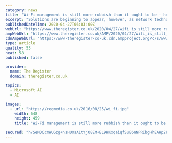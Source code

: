 ```yaml
---
category: news
title: "Wi-Fi management is still more rubbish than it ought to be – here’s how AI can help"
excerpt: "Solutions are beginning to appear, however, as network technology companies start to see the advantage of helping enterprise customers make the most of underlying digital infrastructure that can leave little to be desired both in the office and – not wishing to harp on about it all the time – at home,"
publishedDateTime: 2020-04-27T06:03:00Z
webUrl: "https://www.theregister.co.uk/2020/04/27/wifi_is_still_more_rubbish/"
ampWebUrl: "https://www.theregister.co.uk/AMP/2020/04/27/wifi_is_still_more_rubbish/"
cdnAmpWebUrl: "https://www-theregister-co-uk.cdn.ampproject.org/c/s/www.theregister.co.uk/AMP/2020/04/27/wifi_is_still_more_rubbish/"
type: article
quality: 53
heat: 53
published: false

provider:
  name: The Register
  domain: theregister.co.uk

topics:
  - Microsoft AI
  - AI

images:
  - url: "https://regmedia.co.uk/2016/08/25/wi_fi.jpg"
    width: 648
    height: 459
    title: "Wi-Fi management is still more rubbish than it ought to be – here’s how AI can help"

secured: "h/SeMDGcmWUGzg+nsHUXsA1tYjO8EM+BL9HKxqaiqfSuB6nNPRIbgHhEAHp2FS7yUSgsK5VySjCs+QAv6f1IGeRSaz6Ttou5pd4lx/gxT8hbWe2K8SKM8V/V48sd2yls7sp3nEoqlmA3aUQKtbqhQ1L/tAdgiC7KW9WrWn6chGq20t5E7mzTuHoQk6tYv0Osl4R+7wgaJlB97BNNqtLq7QUhvnWvfqVMTH6peKt74THQp7UqW8+RCUBcjO2pjAXUSwHLQ+239Cg67zP9f3OmW8kd1R0dhQ4u7pjVV/CWkqrCyJ1/TZBLpRDcswHmPQ/ukq9dpwSzhzQktyQWJpEPeZ8F3Ja8jjRabMHSyZbAOhWIVX3CZzwqyd5DSn0qdiQKM+uBbelmzdUGgjeS1CUqjnQurjaUKNNKvkUn+fOR2VkCQas4dWgrrdwd7T1ZLsSeAzkvrYGaX3SU/GgG9y3qQk8al9GxiFhRzTdtnRSoTPs=;GKJH6uqRNCZU8k4D+b5bgQ=="
---
```


